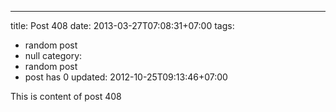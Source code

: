 ---
title: Post 408
date: 2013-03-27T07:08:31+07:00
tags:
  - random post
  - null
category:
  - random post
  - post has 0
updated: 2012-10-25T09:13:46+07:00

This is content of post 408